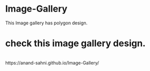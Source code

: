 # Image-Gallery
This Image gallery has polygon design.
<br/>
# check this image gallery design.
<br/>
https://anand-sahni.github.io/Image-Gallery/

